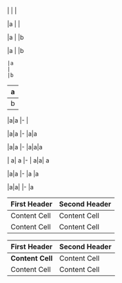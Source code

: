 |
|
|

|a
|
|

|a
|
|b

 |a
			|
 |b

    |a
    |
    |b

|a
|-
|b

|a|a
|-
|

|a|a
|-
|a|a

|a|a
|-
|a|a|a

| a| a 
|-
| a|a| a

|a|a
|-
|a
|a

|a|a|
|-
|a

| First Header  | Second Header |
|---------------|---------------|
| Content Cell  | Content Cell  |
| Content Cell  | Content Cell  |

| First Header  | Second Header |
|---------------|---------------|
| **Content Cell**  | Content Cell  |
| Content Cell  | Content Cell  |
